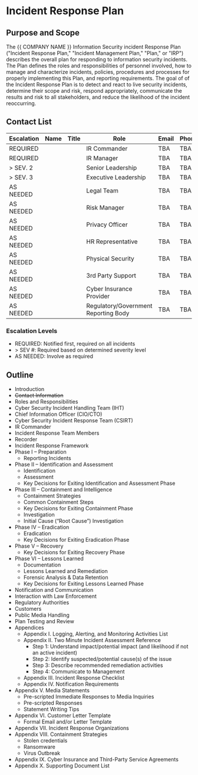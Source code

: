 # Incident Response Plan

<!--
COMPANY_NAME=""
 -->

## Purpose and Scope

The {{ COMPANY NAME }} Information Security incident Response Plan ("Incident Response Plan," "Incident Management Plan," "Plan," or "IRP") describes the overall plan for responding to information security incidents. The Plan defines the roles and responsibilities of personnel involved, how to manage and characterize incidents, policies, procedures and processes for properly implementing this Plan, and reporting requirements. The goal of of the Incident Response Plan is to detect and react to live security incidents, determine their scope and risk, respond appropriately, communicate the results and risk to all stakeholders, and reduce the likelihood of the incident reoccurring.

## Contact List

| Escalation | Name | Title | Role                                 | Email | Phone |
| ---------- | ---- | ----- | ------------------------------------ | ----- | ----- |
| REQUIRED   |      |       | IR Commander                         | TBA   | TBA   |
| REQUIRED   |      |       | IR Manager                           | TBA   | TBA   |
| > SEV. 2   |      |       | Senior Leadership                    | TBA   | TBA   |
| > SEV. 3   |      |       | Executive Leadership                 | TBA   | TBA   |
| AS NEEDED  |      |       | Legal Team                           | TBA   | TBA   |
| AS NEEDED  |      |       | Risk Manager                         | TBA   | TBA   |
| AS NEEDED  |      |       | Privacy Officer                      | TBA   | TBA   |
| AS NEEDED  |      |       | HR Representative                    | TBA   | TBA   |
| AS NEEDED  |      |       | Physical Security                    | TBA   | TBA   |
| AS NEEDED  |      |       | 3rd Party Support                    | TBA   | TBA   |
| AS NEEDED  |      |       | Cyber Insurance Provider             | TBA   | TBA   |
| AS NEEDED  |      |       | Regulatory/Government Reporting Body | TBA   | TBA   |

### Escalation Levels

- REQUIRED: Notified first, required on all incidents
- \> SEV #: Required based on determined severity level
- AS NEEDED: Involve as required

## Outline

- Introduction
- ~~Contact Information~~
- Roles and Responsibilities
- Cyber Security Incident Handling Team (IHT)
- Chief Information Officer (CIO/CTO)
- Cyber Security Incident Response Team (CSIRT)
- IR Commander
- Incident Response Team Members
- Recorder
- Incident Response Framework
- Phase I – Preparation
  - Reporting Incidents
- Phase II – Identification and Assessment
  - Identification
  - Assessment
  - Key Decisions for Exiting Identification and Assessment Phase
- Phase III – Containment and Intelligence
  - Containment Strategies
  - Common Containment Steps
  - Key Decisions for Exiting Containment Phase
  - Investigation
  - Initial Cause (“Root Cause”) Investigation
- Phase IV – Eradication
  - Eradication
  - Key Decisions for Exiting Eradication Phase
- Phase V – Recovery
  - Key Decisions for Exiting Recovery Phase
- Phase VI – Lessons Learned
  - Documentation
  - Lessons Learned and Remediation
  - Forensic Analysis & Data Retention
  - Key Decisions for Exiting Lessons Learned Phase
- Notification and Communication
- Interaction with Law Enforcement
- Regulatory Authorities
- Customers
- Public Media Handling
- Plan Testing and Review
- Appendices
  - Appendix I. Logging, Alerting, and Monitoring Activities List
  - Appendix II. Two Minute Incident Assessment Reference
    - Step 1: Understand impact/potential impact (and likelihood if not an active incident)
    - Step 2: Identify suspected/potential cause(s) of the issue
    - Step 3: Describe recommended remediation activities
    - Step 4: Communicate to Management
  - Appendix III. Incident Response Checklist
  - Appendix IV. Notification Requirements
- Appendix V. Media Statements
  - Pre-scripted Immediate Responses to Media Inquiries
  - Pre-scripted Responses
  - Statement Writing Tips
- Appendix VI. Customer Letter Template
  - Formal Email and/or Letter Template
- Appendix VII. Incident Response Organizations
- Appendix VIII. Containment Strategies
  - Stolen credentials
  - Ransomware
  - Virus Outbreak
- Appendix IX. Cyber Insurance and Third-Party Service Agreements
- Appendix X. Supporting Document List
